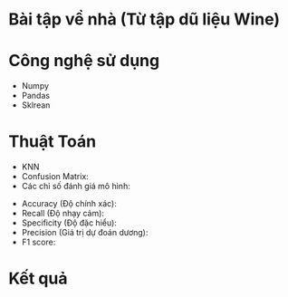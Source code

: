 # Bài tập về nhà (Từ tập dũ liệu Wine)
# Công nghệ sử dụng
- Numpy
- Pandas
- Sklrean
# Thuật Toán
- KNN
- Confusion Matrix:
- Các chỉ số đánh giá mô hình:
+ Accuracy (Độ chính xác):
+ Recall (Độ nhạy cảm):
+ Specificity (Độ đặc hiểu):
+ Precision (Giá trị dự đoán dương):
+ F1 score:
# Kết quả
